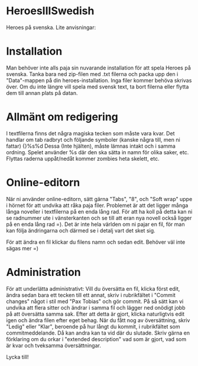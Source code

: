 HeroesIIISwedish
================

Heroes på svenska. Lite anvisningar:

Installation
============

Man behöver inte alls paja sin nuvarande installation för att spela Heroes på svenska. Tanka bara ned zip-filen med .txt filerna och packa upp den i "Data"-mappen på din heroes-installation. Inga filer kommer behöva skrivas över. Om du inte längre vill spela med svensk text, ta bort filerna eller flytta dem till annan plats på datan.


Allmänt om redigering
=====================

I textfilerna finns det några magiska tecken som måste vara kvar. Det handlar om	tab
radbryt
och följande symboler (kanske några till, men ni fattar) {}%s%d
Dessa (Inte hjälten), måste lämnas intakt och i samma ordning. Spelet använder %s där den ska sätta in namn för olika saker, etc. Flyttas raderna uppåt/nedåt kommer zombies heta skelett, etc.

Online-editorn
==============

När ni använder online-editorn, sätt gärna "Tabs", "8", och "Soft wrap" uppe i hörnet för att undvika att råka paja filer. Problemet är att det ligger många långa noveller i textfilerna på en enda lång rad. För att ha koll på detta kan ni se radnummer ute i vänsterkanten och se till att eran nya novell också ligger på en enda lång rad =). Det är inte hela världen om ni pajar en fil, för man kan följa ändringarna och därmed se i detalj vart det sket sig.

För att ändra en fil klickar du filens namn och sedan edit. Behöver väl inte sägas mer =)

Administration
==============

För att underlätta administrativt: Vill du översätta en fil, klicka först edit, ändra sedan bara ett tecken till ett annat, skriv i rubrikfältet i "Commit changes" något i stil med "Pax Tobias" och gör commit. På så sätt kan vi undvika att flera sitter och ändrar i samma fil och lägger ned onödigt jobb på att översätta samma sak. Efter att detta är gjort, klicka naturligtvis edit igen och ändra filen efter eget behag. När du fått nog av översättning, skriv "Ledig" eller "Klar", beroende på hur långt du kommit, i rubrikfältet som commitmeddelande. Då kan andra kan ta vid där du slutade. Skriv gärna en förklaring om du orkar i "extended description" vad som är gjort, vad som är kvar och tveksamma översättningar.

Lycka till!
